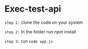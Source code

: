 # Exec-test-api

 `step 1:` clone the code on your system

 `step 2:` In the folder run npm install 
 
  `step 3:` run `node app.js`
